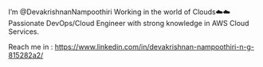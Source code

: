 I’m @DevakrishnanNampoothiri
Working in the world of Clouds☁️☁️
Passionate DevOps/Cloud Engineer with strong knowledge in AWS Cloud Services.

Reach me in : https://www.linkedin.com/in/devakrishnan-nampoothiri-n-g-815282a2/
